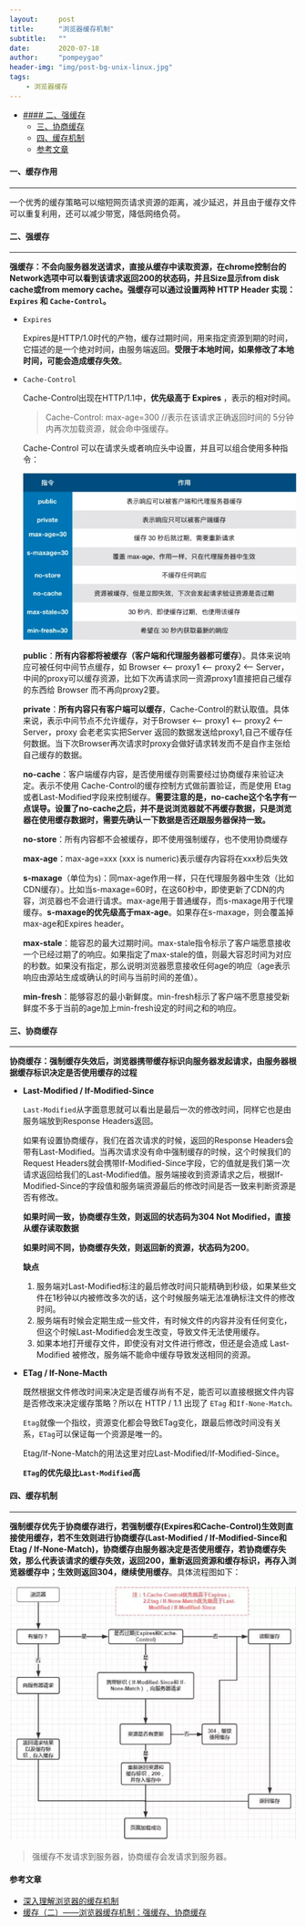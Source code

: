 ```yaml
---
layout:     post
title:      "浏览器缓存机制"
subtitle:   ""
date:       2020-07-18
author:     "pompeygao"
header-img: "img/post-bg-unix-linux.jpg"
tags:
    - 浏览器缓存
---
```


<!-- TOC -->

- [#### 二、强缓存](#h4-id二强缓存-33二强缓存h4)
    - [三、协商缓存](#三协商缓存)
    - [四、缓存机制](#四缓存机制)
    - [参考文章](#参考文章)

<!-- /TOC -->

#### 一、缓存作用

---

一个优秀的缓存策略可以缩短网页请求资源的距离，减少延迟，并且由于缓存文件可以重复利用，还可以减少带宽，降低网络负荷。


#### 二、强缓存
---

**强缓存：不会向服务器发送请求，直接从缓存中读取资源，在chrome控制台的Network选项中可以看到该请求返回200的状态码，并且Size显示from disk cache或from memory cache。强缓存可以通过设置两种 HTTP Header 实现：`Expires` 和 `Cache-Control`。**

- `Expires`

  Expires是HTTP/1.0时代的产物，缓存过期时间，用来指定资源到期的时间，它描述的是一个绝对时间，由服务端返回。**受限于本地时间，如果修改了本地时间，可能会造成缓存失效**。

- `Cache-Control`

  Cache-Control出现在HTTP/1.1中，**优先级高于 Expires** ，表示的相对时间。

  > Cache-Control: max-age=300     //表示在该请求正确返回时间的 5分钟内再次加载资源，就会命中强缓存。

  Cache-Control 可以在请求头或者响应头中设置，并且可以组合使用多种指令：
  
  ![cache-control](/img/in-post/browser-cache/cache-control.png)
  
  **public**：**所有内容都将被缓存（客户端和代理服务器都可缓存）**。具体来说响应可被任何中间节点缓存，如 Browser <-- proxy1 <-- proxy2 <-- Server，中间的proxy可以缓存资源，比如下次再请求同一资源proxy1直接把自己缓存的东西给 Browser 而不再向proxy2要。
  
  **private**：**所有内容只有客户端可以缓存**，Cache-Control的默认取值。具体来说，表示中间节点不允许缓存，对于Browser <-- proxy1 <-- proxy2 <-- Server，proxy 会老老实实把Server 返回的数据发送给proxy1,自己不缓存任何数据。当下次Browser再次请求时proxy会做好请求转发而不是自作主张给自己缓存的数据。
  
  **no-cache**：客户端缓存内容，是否使用缓存则需要经过协商缓存来验证决定。表示不使用 Cache-Control的缓存控制方式做前置验证，而是使用 Etag 或者Last-Modified字段来控制缓存。**需要注意的是，no-cache这个名字有一点误导。设置了no-cache之后，并不是说浏览器就不再缓存数据，只是浏览器在使用缓存数据时，需要先确认一下数据是否还跟服务器保持一致。**
  
  **no-store**：所有内容都不会被缓存，即不使用强制缓存，也不使用协商缓存
  
  **max-age**：max-age=xxx (xxx is numeric)表示缓存内容将在xxx秒后失效
  
  **s-maxage**（单位为s)：同max-age作用一样，只在代理服务器中生效（比如CDN缓存）。比如当s-maxage=60时，在这60秒中，即使更新了CDN的内容，浏览器也不会进行请求。max-age用于普通缓存，而s-maxage用于代理缓存。**s-maxage的优先级高于max-age**。如果存在s-maxage，则会覆盖掉max-age和Expires header。
  
  **max-stale**：能容忍的最大过期时间。max-stale指令标示了客户端愿意接收一个已经过期了的响应。如果指定了max-stale的值，则最大容忍时间为对应的秒数。如果没有指定，那么说明浏览器愿意接收任何age的响应（age表示响应由源站生成或确认的时间与当前时间的差值）。
  
  **min-fresh**：能够容忍的最小新鲜度。min-fresh标示了客户端不愿意接受新鲜度不多于当前的age加上min-fresh设定的时间之和的响应。

#### 三、协商缓存

---

**协商缓存：强制缓存失效后，浏览器携带缓存标识向服务器发起请求，由服务器根据缓存标识决定是否使用缓存的过程**

- **Last-Modified / If-Modified-Since**

  `Last-Modified`从字面意思就可以看出是最后一次的修改时间，同样它也是由服务端放到Response Headers返回。

  如果有设置协商缓存，我们在首次请求的时候，返回的Response Headers会带有Last-Modified。当再次请求没有命中强制缓存的时候，这个时候我们的Request Headers就会携带If-Modified-Since字段，它的值就是我们第一次请求返回给我们的Last-Modified值。服务端接收到资源请求之后，根据If-Modified-Since的字段值和服务端资源最后的修改时间是否一致来判断资源是否有修改。

  **如果时间一致，协商缓存生效，则返回的状态码为304 Not Modified，直接从缓存读取数据**

  **如果时间不同，协商缓存失效，则返回新的资源，状态码为200**。

  

  **缺点** 

  1. 服务端对Last-Modified标注的最后修改时间只能精确到秒级，如果某些文件在1秒钟以内被修改多次的话，这个时候服务端无法准确标注文件的修改时间。
  2. 服务端有时候会定期生成一些文件，有时候文件的内容并没有任何变化，但这个时候Last-Modified会发生改变，导致文件无法使用缓存。
  3. 如果本地打开缓存文件，即使没有对文件进行修改，但还是会造成 Last-Modified 被修改，服务端不能命中缓存导致发送相同的资源。

  

- **ETag / If-None-Macth**

  既然根据文件修改时间来决定是否缓存尚有不足，能否可以直接根据文件内容是否修改来决定缓存策略？所以在 HTTP / 1.1 出现了 `ETag` 和`If-None-Match。`

  `Etag`就像一个指纹，资源变化都会导致ETag变化，跟最后修改时间没有关系，`ETag`可以保证每一个资源是唯一的。

  Etag/If-None-Match的用法这里对应Last-Modified/If-Modified-Since。

  **`ETag`的优先级比`Last-Modified`高**

#### 四、缓存机制

---

**强制缓存优先于协商缓存进行，若强制缓存(Expires和Cache-Control)生效则直接使用缓存，若不生效则进行协商缓存(Last-Modified / If-Modified-Since和Etag / If-None-Match)，协商缓存由服务器决定是否使用缓存，若协商缓存失效，那么代表该请求的缓存失效，返回200，重新返回资源和缓存标识，再存入浏览器缓存中；生效则返回304，继续使用缓存**。具体流程图如下： 

![cache](/img/in-post/browser-cache/cache.png)

> 强缓存不发请求到服务器，协商缓存会发请求到服务器。



#### 参考文章

- [深入理解浏览器的缓存机制](https://segmentfault.com/a/1190000017004307)
- [缓存（二）——浏览器缓存机制：强缓存、协商缓存](https://github.com/amandakelake/blog/issues/41)